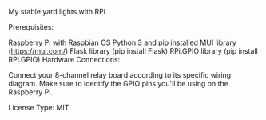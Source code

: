 My stable yard lights with RPi

Prerequisites:

Raspberry Pi with Raspbian OS
Python 3 and pip installed
MUI library (https://mui.com/)
Flask library (pip install Flask)
RPi.GPIO library (pip install RPi.GPIO)
Hardware Connections:

Connect your 8-channel relay board according to its specific wiring diagram.
Make sure to identify the GPIO pins you'll be using on the Raspberry Pi.

License Type: MIT